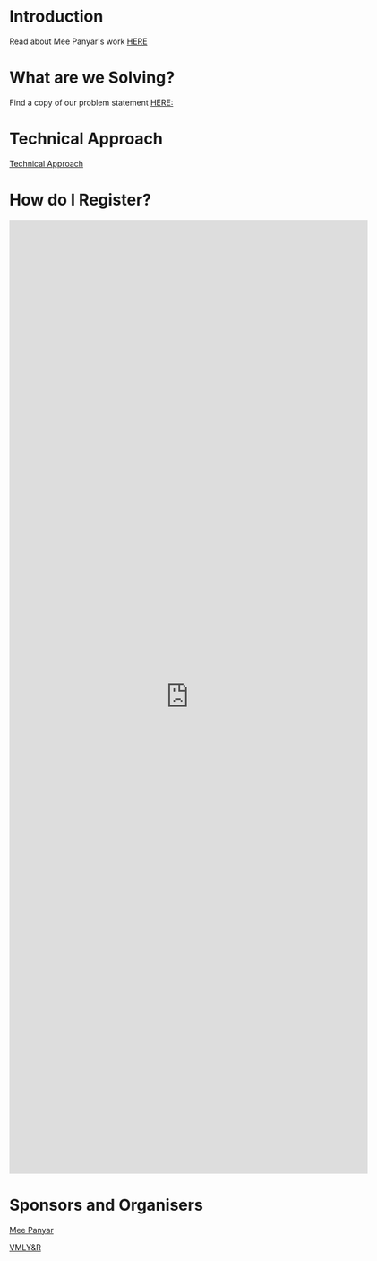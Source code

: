 ---
---

# Introduction 
 
Read about Mee Panyar's work [HERE](https://www.meepanyar.com/)

# What are we Solving?

Find a copy of our problem statement [HERE:](./problem-statement.md)

# Technical Approach

[Technical Approach](./technical-approach.md)


# How do I Register?

<iframe src="https://docs.google.com/forms/d/e/1FAIpQLSfxp1YNKBJe53oZowoACvmfV66ioEd0fKhRSk8xOrZPcZPQyg/viewform?embedded=true" width="640" height="1700" frameborder="0" marginheight="0" marginwidth="0">Loading...</iframe>

# Sponsors and Organisers

[Mee Panyar](https://www.meepanyar.com/)

[VMLY&R](https://www.vmlyr.com/)
